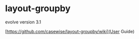 # layout-groupby


evolve version 3.1

[https://github.com/casewise/layout-groupby/wiki](User Guide)